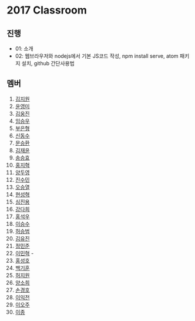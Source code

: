 
# 2017 Classroom

## 진행


- 01: 소개
- 02: 웹브라우저와 nodejs에서 기본 JS코드 작성, npm install serve, atom 패키지 설치, github 간단사용법

## 멤버

1. [김지원](https://github.com/boffin123/frontend-web)
1. [윤영미](https://github.com/benneb6787/FrontEnd)
1. [김웅진](https://github.com/kimwoongjin/frontend-web)
1. [임승우](https://github.com/Imseungwoo/prontend-web)
1. [부은형](https://github.com/Jeju-Boobby/frontend-web)
1. [신동수](https://github.com/level25/frontend-web)
1. [문승환](https://github.com/sdvg789/frontend-web)
1. [김재윤](https://github.com/voidblue/frontend-web)
1. [송승효](https://github.com/Songseunghyo1/frontend-web)
1. [홍지혁](https://github.com/LEGOLLAS/FrontEnd-Web)
1. [양두영](https://github.com/yangdooyoung/frontend-web)
1. [진수민](https://github.com/PONGDAK/frontend-web)
1. [오승열](https://github.com/seung-yeol/frontend-web)
1. [현성혁](https://github.com/hshshshshsh/fronted-web)
1. [심진용](https://github.com/JinYongSim/frontend-web)
1. [강다희](https://github.com/backchi/frontend-web)
1. [홍석우](https://github.com/ssussuk7/fronted-web)
1. [이승수](https://github.com/PureChild/frontend-web)
1. [허승범](https://github.com/w1193/frontend-web)
1. [김유진](https://github.com/zeenee/frontend-web)
1. [정민준](https://github.com/alswnsWkd21/frontend-web)
1. [이민혁](https://github.com/Lming1/frontend-web) -
1. [홍성호](https://github.com/grohong/frontend-web)
1. [백기훈](https://github.com/masinogns/Advanced-Web-Development)
1. [허지원](https://github.com/llkjop24/frontend-web)
1. [양소희](https://github.com/ssoso27/frontend-web)
1. [손경호](https://github.com/SonJJ/frontend-wed)
1. [이익전](https://github.com/leeikjeun/frontend-web)
1. [이오주](https://github.com/ojlee/frontend-web)
1. [이종](https://github.com/JongheonLee94/frontend-web)
